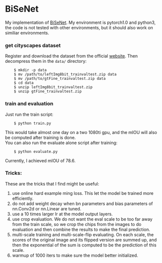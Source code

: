 # BiSeNet
My implementation of [BiSeNet](https://arxiv.org/abs/1808.00897). My environment is pytorch1.0 and python3, the code is not tested with other environments, but it should also work on similiar environments.


### get cityscapes dataset
Register and download the dataset from the official [website](https://www.cityscapes-dataset.com/). Then decompress them in the `data/` directory:  
```
    $ mkdir -p data
    $ mv /path/to/leftImg8bit_trainvaltest.zip data
    $ mv /path/to/gtFine_trainvaltest.zip data
    $ cd data
    $ unzip leftImg8bit_trainvaltest.zip
    $ unzip gtFine_trainvaltest.zip
```

### train and evaluation
Just run the train script: 
```
    $ python train.py
```
This would take almost one day on a two 1080ti gpu, and the mIOU will also be computed after training is done.  
You can also run the evaluate alone script after training:  
```
    $ python evaluate.py
```

Currently, I achieved mIOU of 78.6.



### Tricks:  
These are the tricks that I find might be useful:  
1. use online hard example ming loss. This let the model be trained more efficiently.  
2. do not add weight decay when bn parameters and bias parameters of nn.Conv2d or nn.Linear are tuned.  
3. use a 10 times larger lr at the model output layers.  
4. use crop evaluation. We do not want the eval scale to be too far away from the train scale, so we crop the chips from the images to do evaluation and then combine the results to make the final prediction.  
5. multi-scale training and multi-scale-flip evaluating. On each scale, the scores of the original image and its flipped version are summed up, and then the exponential of the sum is computed to be the prediction of this scale.   
6. warmup of 1000 iters to make sure the model better initialized.   


